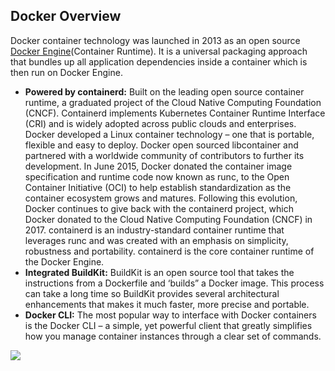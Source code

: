 ## Docker Overview
Docker container technology was launched in 2013 as an open source [Docker Engine](https://www.docker.com/products/container-runtime/)(Container Runtime). It is a universal packaging approach that bundles up all application dependencies inside a container which is then run on Docker Engine.
- **Powered by containerd:** Built on the leading open source container runtime, a graduated project of the Cloud Native Computing Foundation (CNCF). Containerd implements Kubernetes Container Runtime Interface (CRI) and is widely adopted across public clouds and enterprises. Docker developed a Linux container technology – one that is portable, flexible and easy to deploy. Docker open sourced libcontainer and partnered with a worldwide community of contributors to further its development. In June 2015, Docker donated the container image specification and runtime code now known as runc, to the Open Container Initiative (OCI) to help establish standardization as the container ecosystem grows and matures. Following this evolution, Docker continues to give back with the containerd project, which Docker donated to the Cloud Native Computing Foundation (CNCF) in 2017. containerd is an industry-standard container runtime that leverages runc and was created with an emphasis on simplicity, robustness and portability. containerd is the core container runtime of the Docker Engine.
- **Integrated BuildKit:** BuildKit is an open source tool that takes the instructions from a Dockerfile and ‘builds” a Docker image. This process can take a long time so BuildKit provides several architectural enhancements that makes it much faster, more precise and portable.
- **Docker CLI:** The most popular way to interface with Docker containers is the Docker CLI – a simple, yet powerful client that greatly simplifies how you manage container instances through a clear set of commands.

![](../Linux/images/lvm.png)
